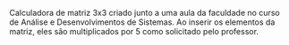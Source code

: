 Calculadora de matriz 3x3 criado junto a uma aula da faculdade no curso de Análise e Desenvolvimentos de Sistemas.
Ao inserir os elementos da matriz, eles são multiplicados por 5 como solicitado pelo professor.
